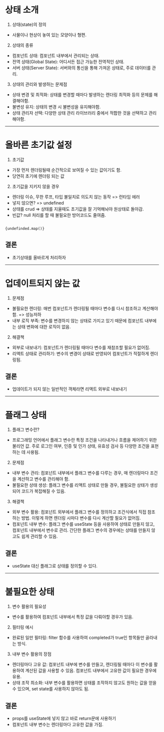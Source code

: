 # 상태 소개

1. 상태(state)의 정의

- 사물이나 현상이 놓여 있는 모양이나 형편.

2.  상태의 종류

- 컴포넌트 상태: 컴포넌트 내부에서 관리되는 상태.
- 전역 상태(Global State): 어디서든 접근 가능한 전역적인 상태.
- 서버 상태(Server State): 서버와의 통신을 통해 가져온 상태로, 주로 데이터를 관리.

3. 상태의 관리와 발생하는 문제점

- 상태 변경 및 최적화: 상태를 변경할 때마다 발생하는 렌더링 최적화 등의 문제를 해결해야함.
- 불변성 유지: 상태의 변경 시 불변성을 유지해야함.
- 상태 관리자 선택: 다양한 상태 관리 라이브러리 중에서 적합한 것을 선택하고 관리해야함.

---

# 올바른 초기값 설정

1.  초기값

- 가장 먼저 렌더링될때 순간적으로 보여질 수 있는 값이기도 함.
- 당연히 초기에 렌더링 되는 값

2.  초기값을 지키지 않을 경우

- 렌더링 이슈, 무한 루프, 타입 불일치로 의도치 않는 동작 => 런타임 에러
- 넣지 않으면? => undefined
- 상태를 crud => 상태를 지울때도 초기값을 잘 기억해놔야 원상태로 돌아감.
- 빈값? null 처리를 할 때 불필요한 방어코드도 줄여줌.

```

{undefinded.map()}

```

## 결론

- 초기상태를 올바르게 처리하자

---

# 업데이트되지 않는 값

1. 문제점

- 불필요한 렌더링: 매번 컴포넌트가 렌더링될 때마다 변수를 다시 참조하고 계산해야 함. => 성능저하
- 내부 로직 부족: 변수를 변경하지 않는 상태로 가지고 있기 때문에 컴포넌트 내부에는 상태 변화에 대한 로직이 없음.

2. 해결책

- 외부로 내보내기: 컴포넌트가 렌더링될 때마다 변수를 재참조할 필요가 없어짐.
- 리액트 상태로 관리하기: 변수의 변경이 상태로 반영되어 컴포넌트가 적절하게 렌더링됨.

## 결론

- 업데이트가 되지 않는 일반적인 객체라면 리액트 외부로 내보내기

---

# 플래그 상태

1. 플래그 변수란?

- 프로그래밍 언어에서 플래그 변수란 특정 조건을 나타내거나 흐름을 제어하기 위한 불리언 값. 주로 로그인 여부, 인증 및 인가 상태, 유효성 검사 등 다양한 조건을 표현하는 데 사용됨.

2. 문제점

- 내부 변수 관리: 컴포넌트 내부에서 플래그 변수를 다루는 경우, 매 렌더링마다 조건을 계산하고 변수를 관리해야 함.
- 불필요한 상태 생성: 플래그 변수를 리액트 상태로 만들 경우, 불필요한 상태가 생성되어 코드가 복잡해질 수 있음.

3. 해결책

- 외부 변수 활용: 컴포넌트 외부에서 플래그 변수를 정의하고 조건식에서 직접 참조하는 방법. 이렇게 하면 렌더링 시마다 변수를 다시 계산할 필요가 없어짐.
- 컴포넌트 내부 변수: 플래그 변수를 useState 등을 사용하여 상태로 만들지 않고, 컴포넌트 내부에서 변수로 관리. 간단한 플래그 변수의 경우에는 상태를 만들지 않고도 쉽게 관리할 수 있음.

## 결론

- useState 대신 플래그로 상태를 정의할 수 있다.

---

# 불필요한 상태

1. 변수 활용의 필요성

- 변수를 활용하여 컴포넌트 내부에서 특정 값을 다뤄야할 경우가 있음.

2. 필터링 예시

- 완료된 일만 필터링: filter 함수를 사용하여 completed가 true인 항목들만 골라내는 방식.

3. 내부 변수 활용의 장점

- 렌더링마다 고유 값: 컴포넌트 내부에 변수를 만들고, 렌더링될 때마다 이 변수를 활용하여 계산된 값을 사용할 수 있음. 컴포넌트 내부에서 고유한 값이 필요한 경우에 유용.
- 상태 조작 최소화: 내부 변수를 활용하면 상태를 조작하지 않고도 원하는 값을 얻을 수 있으며, set state를 사용하지 않아도 됨.

## 결론

- props를 useState에 넣지 않고 바로 return문에 사용하기
- 컴포넌트 내부 변수는 렌더링마다 고유한 값을 가짐.
